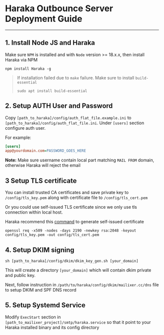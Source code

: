 # Haraka Outbounce Server Deployment Guide

---

## 1. Install Node JS and Haraka

Make sure `NPM` is installed and with `Node` version >= 18.x.x, then install Haraka via NPM

```shell
npm install Haraka -g
```

> If installation failed due to `make` failure. Make sure to install `build-essential`
>
> ```shell
> sudo apt install build-essential
> ```

## 2. Setup AUTH User and Password

Copy `[path_to_haraka]/config/auth_flat_file.example.ini` to `[path_to_haraka]/config/auth_flat_file.ini`. Under `[users]` section configure auth user.

For example:

```ini
[users]
app@yourdomain.com=PASSWORD_GOES_HERE
```

**Note:** Make sure username contain local part matching `MAIL FROM` domain, otherwise Haraka will reject the email

## 3 Setup TLS certificate

You can install trusted CA certificates and save private key to `/config/tls_key.pem` along with certificate file to `/config/tls_cert.pem`

Or you could use self-issued TLS certificate since we only use tls connection within local host.

Haraka recommend this [command](https://haraka.github.io/plugins/tls#self-issued-unsigned-certificate) to generate self-issued certificate

```shell
openssl req -x509 -nodes -days 2190 -newkey rsa:2048 -keyout config/tls_key.pem -out config/tls_cert.pem
```

## 4. Setup DKIM signing

```shell
sh [path_to_haraka]/config/dkim/dkim_key_gen.sh [your_domain]
```

This will create a directory `[your_domain]` which will contain dkim private and public key.

Next, follow instruction in `/path/to/haraka/config/dkim/mailixer.cc/dns` file to setup
DKIM and SPF DNS record

## 5. Setup Systemd Service

Modify `ExecStart` section in `[path_to_mailixer_project]/smtp/haraka.service` so that it point to your Haraka installed binary and its config directory
